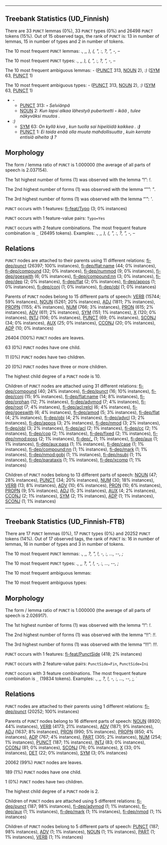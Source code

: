 

--------------------------------------------------------------------------------

## Treebank Statistics (UD_Finnish)

There are 33 `PUNCT` lemmas (0%), 33 `PUNCT` types (0%) and 26498 `PUNCT` tokens (15%).
Out of 15 observed tags, the rank of `PUNCT` is: 13 in number of lemmas, 15 in number of types and 2 in number of tokens.

The 10 most frequent `PUNCT` lemmas: <em>., ,, ), (, ", :, ?, ”, -, –</em>

The 10 most frequent `PUNCT` types:  <em>., ,, ), (, ", :, ?, ”, -, –</em>

The 10 most frequent ambiguous lemmas: <em>-</em> ([PUNCT]() 313, [NOUN]() 2), <em>:)</em> ([SYM]() 63, [PUNCT]() 1)

The 10 most frequent ambiguous types:  <em>-</em> ([PUNCT]() 313, [NOUN]() 2), <em>:)</em> ([SYM]() 63, [PUNCT]() 1)


* <em>-</em>
  * [PUNCT]() 313: <em><b>-</b> Selviänpä</em>
  * [NOUN]() 2: <em>Kun lapsi alkaa lähestyä puberteetti <b>-</b> ikää , tulee näkyväksi muutos .</em>
* <em>:)</em>
  * [SYM]() 63: <em>On kyllä kiva , kun tuolla sai hipelöidä kaikkea . <b>:)</b></em>
  * [PUNCT]() 1: <em>Ei taida enää olla muuta mahdollisuutta , kuin kerrata entisiä aiheita <b>:)</b> ?</em>

## Morphology

The form / lemma ratio of `PUNCT` is 1.000000 (the average of all parts of speech is 2.037154).

The 1st highest number of forms (1) was observed with the lemma “!”: <em>!</em>.

The 2nd highest number of forms (1) was observed with the lemma “"”: <em>"</em>.

The 3rd highest number of forms (1) was observed with the lemma “'”: <em>'</em>.

`PUNCT` occurs with 1 features: [fi-feat/Typo]() (3; 0% instances)

`PUNCT` occurs with 1 feature-value pairs: `Typo=Yes`

`PUNCT` occurs with 2 feature combinations.
The most frequent feature combination is `_` (26495 tokens).
Examples: <em>., ,, ), (, ", :, ?, ”, -, –</em>


## Relations

`PUNCT` nodes are attached to their parents using 11 different relations: [fi-dep/punct]() (26397; 100% instances), [fi-dep/flat:name]() (44; 0% instances), [fi-dep/compound]() (32; 0% instances), [fi-dep/nummod]() (9; 0% instances), [fi-dep/goeswith]() (6; 0% instances), [fi-dep/compound:nn]() (3; 0% instances), [fi-dep/dep]() (2; 0% instances), [fi-dep/flat]() (2; 0% instances), [fi-dep/appos]() (1; 0% instances), [fi-dep/conj]() (1; 0% instances), [fi-dep/obl]() (1; 0% instances)

Parents of `PUNCT` nodes belong to 15 different parts of speech: [VERB]() (15744; 59% instances), [NOUN]() (5261; 20% instances), [ADJ]() (1811; 7% instances), [PROPN]() (1155; 4% instances), [NUM]() (766; 3% instances), [PRON]() (615; 2% instances), [ADV]() (611; 2% instances), [SYM]() (151; 1% instances), [X]() (120; 0% instances), [INTJ]() (106; 0% instances), [PUNCT]() (69; 0% instances), [SCONJ]() (34; 0% instances), [AUX]() (25; 0% instances), [CCONJ]() (20; 0% instances), [ADP]() (10; 0% instances)

26404 (100%) `PUNCT` nodes are leaves.

63 (0%) `PUNCT` nodes have one child.

11 (0%) `PUNCT` nodes have two children.

20 (0%) `PUNCT` nodes have three or more children.

The highest child degree of a `PUNCT` node is 10.

Children of `PUNCT` nodes are attached using 31 different relations: [fi-dep/compound]() (40; 24% instances), [fi-dep/punct]() (16; 10% instances), [fi-dep/conj]() (15; 9% instances), [fi-dep/flat:name]() (14; 8% instances), [fi-dep/orphan]() (12; 7% instances), [fi-dep/advmod]() (7; 4% instances), [fi-dep/root]() (7; 4% instances), [fi-dep/acl:relcl]() (6; 4% instances), [fi-dep/goeswith]() (6; 4% instances), [fi-dep/amod]() (5; 3% instances), [fi-dep/flat]() (4; 2% instances), [fi-dep/obj]() (4; 2% instances), [fi-dep/advcl]() (3; 2% instances), [fi-dep/appos]() (3; 2% instances), [fi-dep/nmod]() (3; 2% instances), [fi-dep/obl]() (3; 2% instances), [fi-dep/acl]() (2; 1% instances), [fi-dep/cc]() (2; 1% instances), [fi-dep/cop]() (2; 1% instances), [fi-dep/fixed]() (2; 1% instances), [fi-dep/nmod:poss]() (2; 1% instances), [fi-dep/_]() (1; 1% instances), [fi-dep/aux]() (1; 1% instances), [fi-dep/aux:pass]() (1; 1% instances), [fi-dep/case]() (1; 1% instances), [fi-dep/compound:nn]() (1; 1% instances), [fi-dep/mark]() (1; 1% instances), [fi-dep/nmod:gobj]() (1; 1% instances), [fi-dep/nsubj]() (1; 1% instances), [fi-dep/parataxis]() (1; 1% instances), [fi-dep/xcomp]() (1; 1% instances)

Children of `PUNCT` nodes belong to 13 different parts of speech: [NOUN]() (47; 28% instances), [PUNCT]() (34; 20% instances), [NUM]() (30; 18% instances), [VERB]() (13; 8% instances), [ADV]() (10; 6% instances), [PRON]() (10; 6% instances), [PROPN]() (9; 5% instances), [ADJ]() (5; 3% instances), [AUX]() (4; 2% instances), [CCONJ]() (2; 1% instances), [SYM]() (2; 1% instances), [ADP]() (1; 1% instances), [SCONJ]() (1; 1% instances)



--------------------------------------------------------------------------------

## Treebank Statistics (UD_Finnish-FTB)

There are 17 `PUNCT` lemmas (0%), 17 `PUNCT` types (0%) and 20252 `PUNCT` tokens (14%).
Out of 17 observed tags, the rank of `PUNCT` is: 16 in number of lemmas, 16 in number of types and 3 in number of tokens.

The 10 most frequent `PUNCT` lemmas: <em>., ,, ?, ", !, -, :, ..., --, ;</em>

The 10 most frequent `PUNCT` types:  <em>., ,, ?, ", !, -, :, ..., --, ;</em>

The 10 most frequent ambiguous lemmas: 

The 10 most frequent ambiguous types:  



## Morphology

The form / lemma ratio of `PUNCT` is 1.000000 (the average of all parts of speech is 2.026917).

The 1st highest number of forms (1) was observed with the lemma “!”: <em>!</em>.

The 2nd highest number of forms (1) was observed with the lemma “!!”: <em>!!</em>.

The 3rd highest number of forms (1) was observed with the lemma “!!!”: <em>!!!</em>.

`PUNCT` occurs with 1 features: [fi-feat/PunctSide]() (418; 2% instances)

`PUNCT` occurs with 2 feature-value pairs: `PunctSide=Fin`, `PunctSide=Ini`

`PUNCT` occurs with 3 feature combinations.
The most frequent feature combination is `_` (19834 tokens).
Examples: <em>., ,, ?, !, -, :, ..., --, ;, ´</em>


## Relations

`PUNCT` nodes are attached to their parents using 1 different relations: [fi-dep/punct]() (20252; 100% instances)

Parents of `PUNCT` nodes belong to 16 different parts of speech: [NOUN]() (8920; 44% instances), [VERB]() (4173; 21% instances), [ADV]() (1871; 9% instances), [ADJ]() (1637; 8% instances), [PRON]() (990; 5% instances), [PROPN]() (850; 4% instances), [ADP]() (767; 4% instances), [PART]() (305; 2% instances), [NUM]() (254; 1% instances), [PUNCT]() (187; 1% instances), [INTJ]() (83; 0% instances), [CCONJ]() (81; 0% instances), [SCONJ]() (76; 0% instances), [X]() (33; 0% instances), [DET]() (22; 0% instances), [SYM]() (3; 0% instances)

20062 (99%) `PUNCT` nodes are leaves.

189 (1%) `PUNCT` nodes have one child.

1 (0%) `PUNCT` nodes have two children.

The highest child degree of a `PUNCT` node is 2.

Children of `PUNCT` nodes are attached using 5 different relations: [fi-dep/punct]() (187; 98% instances), [fi-dep/advmod]() (1; 1% instances), [fi-dep/aux]() (1; 1% instances), [fi-dep/mark]() (1; 1% instances), [fi-dep/nmod]() (1; 1% instances)

Children of `PUNCT` nodes belong to 5 different parts of speech: [PUNCT]() (187; 98% instances), [ADV]() (1; 1% instances), [NOUN]() (1; 1% instances), [PART]() (1; 1% instances), [VERB]() (1; 1% instances)

